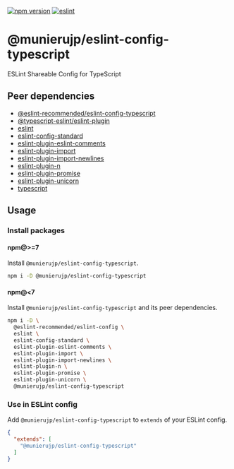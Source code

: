 [![npm version](https://badge.fury.io/js/%40munierujp%2Feslint-config-typescript.svg)](https://badge.fury.io/js/%40munierujp%2Feslint-config-typescript)
[![eslint](https://github.com/munierujp/eslint-config-typescript/actions/workflows/eslint.yml/badge.svg)](https://github.com/munierujp/eslint-config-typescript/actions/workflows/eslint.yml)

# @munierujp/eslint-config-typescript

ESLint Shareable Config for TypeScript

## Peer dependencies

- [@eslint-recommended/eslint-config-typescript](https://www.npmjs.com/package/@eslint-recommended/eslint-config-typescript)
- [@typescript-eslint/eslint-plugin](https://www.npmjs.com/package/@typescript-eslint/eslint-plugin)
- [eslint](https://www.npmjs.com/package/eslint)
- [eslint-config-standard](https://www.npmjs.com/package/eslint-config-standard)
- [eslint-plugin-eslint-comments](https://www.npmjs.com/package/eslint-plugin-eslint-comments)
- [eslint-plugin-import](https://www.npmjs.com/package/eslint-plugin-import)
- [eslint-plugin-import-newlines](https://www.npmjs.com/package/eslint-plugin-impor-newlines)
- [eslint-plugin-n](https://www.npmjs.com/package/eslint-plugin-n)
- [eslint-plugin-promise](https://www.npmjs.com/package/eslint-plugin-promise)
- [eslint-plugin-unicorn](https://www.npmjs.com/package/eslint-plugin-unicorn)
- [typescript](https://www.npmjs.com/package/typescript)

## Usage

### Install packages

#### npm@>=7

Install `@munierujp/eslint-config-typescript`.

```sh
npm i -D @munierujp/eslint-config-typescript
```

#### npm@<7

Install `@munierujp/eslint-config-typescript` and its peer dependencies.

```sh
npm i -D \
  @eslint-recommended/eslint-config \
  eslint \
  eslint-config-standard \
  eslint-plugin-eslint-comments \
  eslint-plugin-import \
  eslint-plugin-import-newlines \
  eslint-plugin-n \
  eslint-plugin-promise \
  eslint-plugin-unicorn \
  @munierujp/eslint-config-typescript
```

### Use in ESLint config

Add `@munierujp/eslint-config-typescript` to `extends` of your ESLint config.

```json
{
  "extends": [
    "@munierujp/eslint-config-typescript"
  ]
}
```
